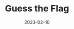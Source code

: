---
layout: project
title: Guess the Flag
date: 2023-02-10
last_updated: 2023-03-17
repo: https://github.com/SeikaHirori/Guess-the-Flag
blog: 
specifications: 

tech:
    - Swift, SwiftUI

tags:
    - iOS Development

project_id: guess_the_flag_001

short_summary: meep
---